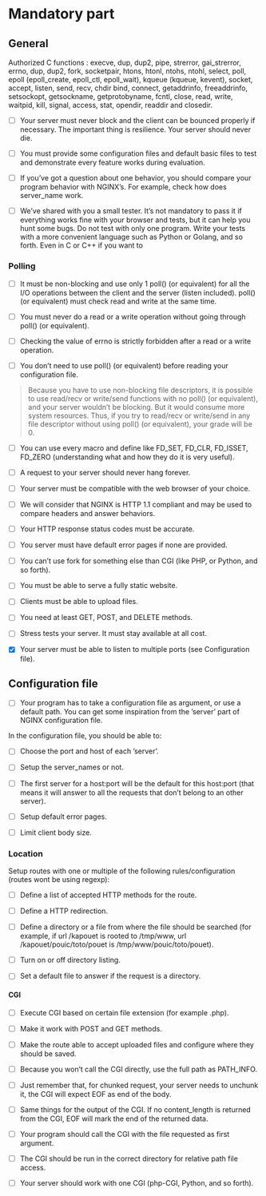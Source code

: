 # Mandatory part

## General 

Authorized C functions : execve, dup, dup2, pipe, strerror, gai_strerror, errno, dup, dup2, fork, socketpair, htons, htonl, ntohs, ntohl, select, poll, epoll (epoll_create, epoll_ctl, epoll_wait), kqueue (kqueue, kevent), socket, accept, listen, send, recv, chdir bind, connect, getaddrinfo, freeaddrinfo, setsockopt, getsockname, getprotobyname, fcntl, close, read, write, waitpid, kill, signal, access, stat, opendir, readdir and closedir.

- [ ]  Your server must never block and the client can be bounced properly if necessary. The important thing is resilience. Your server should never die.

- [ ] You must provide some configuration files and default basic files to test and demonstrate every feature works during evaluation.

- [ ] If you’ve got a question about one behavior, you should compare your program behavior with NGINX’s. For example, check how does server_name work.

- [ ] We’ve shared with you a small tester. It’s not mandatory to pass it if everything works fine with your browser and tests, but it can help you hunt some bugs.
Do not test with only one program. Write your tests with a more convenient language such as Python or Golang, and so forth. Even in C or C++ if you want to

### Polling
- [ ]  It must be non-blocking and use only 1 poll() (or equivalent) for all the I/O operations between the client and the server (listen included). poll() (or equivalent) must check read and write at the same time.

- [ ]  You must never do a read or a write operation without going through poll() (or equivalent).

- [ ]  Checking the value of errno is strictly forbidden after a read or a write operation.

- [ ]  You don’t need to use poll() (or equivalent) before reading your configuration file.
> Because you have to use non-blocking file descriptors, it is possible to use read/recv or write/send functions with no poll() (or equivalent), and your server wouldn’t be blocking. But it would consume more system resources. Thus, if you try to read/recv or write/send in any file descriptor without using poll() (or equivalent), your grade will be 0.

- [ ]  You can use every macro and define like FD_SET, FD_CLR, FD_ISSET, FD_ZERO (understanding what and how they do it is very useful).

- [ ]  A request to your server should never hang forever.

- [ ]  Your server must be compatible with the web browser of your choice.

- [ ]  We will consider that NGINX is HTTP 1.1 compliant and may be used to compare headers and answer behaviors.

- [ ]  Your HTTP response status codes must be accurate.

- [ ]  You server must have default error pages if none are provided.

- [ ]  You can’t use fork for something else than CGI (like PHP, or Python, and so forth).

- [ ]  You must be able to serve a fully static website.

- [ ]  Clients must be able to upload files.

- [ ]  You need at least GET, POST, and DELETE methods.

- [ ]  Stress tests your server. It must stay available at all cost.

- [x]  Your server must be able to listen to multiple ports (see Configuration file).


## Configuration file

- [ ]  Your program has to take a configuration file as argument, or use a default path.
You can get some inspiration from the ’server’ part of NGINX configuration file.

In the configuration file, you should be able to:

- [ ]  Choose the port and host of each ’server’.

- [ ]  Setup the server_names or not.

- [ ]  The first server for a host:port will be the default for this host:port (that means it will answer to all the requests that don’t belong to an other server).

- [ ]  Setup default error pages.

- [ ]  Limit client body size.

### Location

Setup routes with one or multiple of the following rules/configuration (routes wont be using regexp):

- [ ]  Define a list of accepted HTTP methods for the route.

- [ ]  Define a HTTP redirection.

- [ ]  Define a directory or a file from where the file should be searched (for example, if url /kapouet is rooted to /tmp/www, url /kapouet/pouic/toto/pouet is /tmp/www/pouic/toto/pouet).

- [ ]  Turn on or off directory listing.

- [ ]  Set a default file to answer if the request is a directory.

#### CGI

- [ ]  Execute CGI based on certain file extension (for example .php).

- [ ]  Make it work with POST and GET methods.

- [ ]  Make the route able to accept uploaded files and configure where they should be saved.

- [ ]  Because you won’t call the CGI directly, use the full path as PATH_INFO.

- [ ]  Just remember that, for chunked request, your server needs to unchunk it, the CGI will expect EOF as end of the body.

- [ ]  Same things for the output of the CGI. If no content_length is returned from the CGI, EOF will mark the end of the returned data.

- [ ]  Your program should call the CGI with the file requested as first argument.

- [ ]  The CGI should be run in the correct directory for relative path file access.

- [ ]  Your server should work with one CGI (php-CGI, Python, and so forth).
